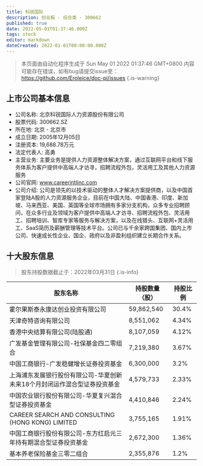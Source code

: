 ```yaml
---
title: 科锐国际
description: 创业板 - 综合类 - 300662
published: true
date: 2022-05-01T01:37:46.000Z
tags: stock
editor: markdown
dateCreated: 2022-01-01T00:00:00.000Z
---
```


> 本页面由自动化程序生成于 Sun May 01 2022 01:37:46 GMT+0800
> 内容可能存在错误，如有bug请提交issue至：https://github.com/Eroleice/doc-pi/issues
{.is-warning}

## 上市公司基本信息
- 公司名称: 北京科锐国际人力资源股份有限公司
- 股票代码: 300662.SZ
- 所在地: 北京 - 北京市
- 成立日期: 2005年12月05日
- 注册资本: 19,688.78万元
- 法定代表人: 高勇
- 主营业务: 主要业务是提供人力资源整体解决方案，通过互联网平台和线下服务体系为客户提供中高端人才访寻，招聘流程外包，灵活用工及其他人力资源服务
- 公司官网: www.careerintlinc.com
- 公司介绍: 公司是领先的以技术驱动的整体人才解决方案提供商，以及中国首家登陆A股的人力资源服务企业，目前在中国大陆、中国香港、印度、新加坡、马来西亚、美国、英国等全球市场拥有多家分支机构，众多专业招聘顾问，在众多行业及领域为客户提供中高端人才访寻、招聘流程外包、灵活用工、招聘培训、智库专家等服务与解决方案，以及在线猎头、互联网+灵活用工、SaaS简历及薪酬管理等技术平台。公司已与千余家跨国集团、国内上市公司、快速成长性企业、国企、政府以及非盈利组织建立长期合作关系。


## 十大股东信息
> 股东持股数据截止于：2022年03月31日
{.is-info}

| 股东名称 | 持股数量（股） | 持股比例 |
| --- | --- | --- |
| 霍尔果斯泰永康达创业投资有限公司 | 59,862,540 | 30.4% |
| 天津奇特咨询有限公司 | 8,551,062 | 4.34% |
| 香港中央结算有限公司(陆股通) | 8,107,059 | 4.12% |
| 广发基金管理有限公司-社保基金四二零组合 | 7,219,380 | 3.67% |
| 中国工商银行-广发稳健增长证券投资基金 | 6,300,000 | 3.2% |
| 上海浦东发展银行股份有限公司-华夏创新未来18个月封闭运作混合型证券投资基金 | 4,579,733 | 2.33% |
| 中国农业银行股份有限公司-华夏复兴混合型证券投资基金 | 4,410,846 | 2.24% |
| CAREER SEARCH AND CONSULTING (HONG KONG) LIMITED | 3,755,165 | 1.91% |
| 中国工商银行股份有限公司-东方红启元三年持有期混合型证券投资基金 | 2,672,300 | 1.36% |
| 基本养老保险基金三零二组合 | 2,355,876 | 1.2% |




